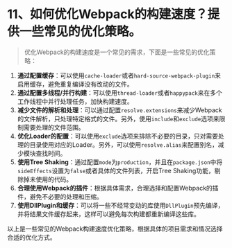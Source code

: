 #  11、如何优化Webpack的构建速度？提供一些常见的优化策略。

> 优化Webpack的构建速度是一个常见的需求，下面是一些常见的优化策略：

1. **通过配置缓存**：可以使用`cache-loader`或者`hard-source-webpack-plugin`来启用缓存，避免重复编译没有改动的文件。
2. **通过配置多线程/并行构建**：可以使用`thread-loader`或者`happypack`来在多个工作线程中并行处理任务，加快构建速度。
3. **减少文件的解析和处理**：可以通过配置`resolve.extensions`来减少Webpack的文件解析，只处理特定格式的文件。另外，使用`include`和`exclude`选项来限制需要处理的文件范围。
4. **优化Loader的配置**：可以使用`exclude`选项来排除不必要的目录，只对需要处理的目录使用对应的Loader。另外，可以使用`resolve.alias`来配置别名，减少模块查找时间。
5. **使用Tree Shaking**：通过配置`mode`为`production`，并且在`package.json`中将`sideEffects`设置为`false`或者具体的文件列表，开启Tree Shaking功能，剔除掉未使用的代码。
6. **合理使用Webpack的插件**：根据具体需求，合理选择和配置Webpack的插件，避免不必要的处理和压缩。
7. **使用DllPlugin和缓存**：可以将一些不经常变动的库使用`DllPlugin`预先编译，并将结果文件缓存起来，这样可以避免每次构建都重新编译这些库。

以上是一些常见的Webpack构建速度优化策略，根据具体的项目需求和情况选择合适的优化方式。